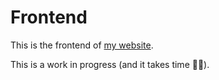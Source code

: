# Frontend

This is the frontend of [my website](http://www.alienlebarge.ch).

This is a work in progress (and it takes time 🤦‍♂️).
